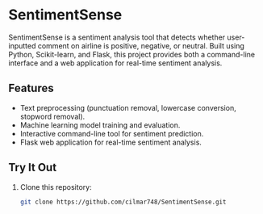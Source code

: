 # SentimentSense

SentimentSense is a sentiment analysis tool that detects whether user-inputted comment on airline is positive, negative, or neutral. Built using Python, Scikit-learn, and Flask, this project provides both a command-line interface and a web application for real-time sentiment analysis.

## Features
- Text preprocessing (punctuation removal, lowercase conversion, stopword removal).
- Machine learning model training and evaluation.
- Interactive command-line tool for sentiment prediction.
- Flask web application for real-time sentiment analysis.

## Try It Out
1. Clone this repository:
   ```bash
   git clone https://github.com/cilmar748/SentimentSense.git

